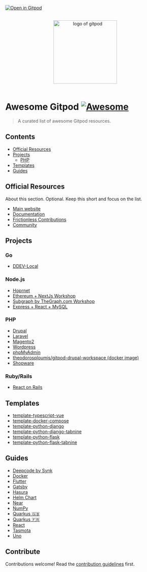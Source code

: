 [![Open in Gitpod](https://gitpod.io/button/open-in-gitpod.svg)](https://gitpod.io/from-referrer/)

<p align="center">
  <br>
  <img width="200" src="./assets/logo.svg" alt="logo of gitpod">
  <br>
  <br>
</p>

# Awesome Gitpod [![Awesome](https://awesome.re/badge.svg)](https://awesome.re)

> A curated list of awesome Gitpod resources.

## Contents

- [Official Resources](#official-resources)
- [Projects](#projects)
  - [PHP](#php)
- [Templates](#templates)
- [Guides](#guides)

## Official Resources

About this section. Optional. Keep this short and focus on the list.

- [Main website](https://www.gitpod.io)
- [Documentation](https://www.gitpod.io/docs)
- [Frictionless Contributions](https://contribute.dev)
- [Community](https://community.gitpod.io)

## Projects

### Go

- [DDEV-Local](https://github.com/drud/ddev)

### Node.js

- [Hoprnet](https://github.com/hoprnet/hoprnet)
- [Ethereum + NextJs Workshop](https://github.com/dabit3/polygon-ethereum-nextjs-marketplace)
- [Subgraph by TheGraph.com Workshop](https://github.com/pi0neerpat/thegraph-hacker-kit)
- [Express + React + MySQL](https://github.com/apolopena/express-react-starter)

### PHP

- [Drupal](https://www.drupalpod.com)
- [Laravel](https://github.com/apolopena/gitpod-laravel-starter)
- [Magento2](https://github.com/nemke82/magento2gitpod)
- [Wordpress](https://github.com/luizbills/gitpod-wordpress)
- [phpMyAdmin](https://github.com/apolopena/gitpod-phpmyadmin)
- [theodorosploumis/gitpod-drupal-workspace (docker image)](https://github.com/theodorosploumis/gitpod-drupal-workspace)
- [Shopware](https://github.com/FriendsOfShopware/gitpod-meta)

### Ruby/Rails
- [React on Rails](https://github.com/apolopena/gp-react-on-rails-starter)

## Templates

- [template-typescript-vue](https://github.com/gitpod-io/template-typescript-vue)
- [template-docker-compose](https://github.com/gitpod-io/template-docker-compose)
- [template-python-django](https://github.com/gitpod-io/template-python-django)
- [template-python-django-tabnine](https://github.com/gitpod-io/template-python-django-tabnine)
- [template-python-flask](https://github.com/gitpod-io/template-python-flask)
- [template-python-flask-tabnine](https://github.com/gitpod-io/template-python-flask-tabnine)

## Guides

- [Deepcode by Synk](https://www.deepcode.ai/blog/syntax-versus-semantics-by-using-some-gitpod)
- [Docker](https://jimmyb.ninja/post/1624204526)
- [Flutter](https://tianhaozhou.medium.com/gitpod-flutter-productivity-on-the-go-for-mobile-app-developers-cc2495049d52)
- [Gatsby](https://www.gatsbyjs.com/contributing/using-an-online-dev-environment)
- [Hasura](https://marcopeg.com/2020/hasura-in-gitpod)
- [Helm Chart](https://jimmyb.ninja/post/1607011905)
- [Near](https://near.org/blog/near-onboarding-with-gitpod)
- [NumPy](https://numpy.org/devdocs/dev/development_gitpod.html)
- [Quarkus 🇬🇧](https://tealfeed.com/develop-java-cloud-thanks-gitpod-ocl9e)
- [Quarkus 🇫🇷](https://dev.to/zenika/comment-je-suis-arrive-a-developper-en-java-sur-le-cloud-grace-a-gitpod-1lhj)
- [React](https://itnext.io/how-to-use-gitpod-in-your-create-react-app-based-project-dd4d0b33ce77)
- [Tasmota](https://tasmota.github.io/docs/Gitpod)
- [Uno](https://platform.uno/blog/uno-platform-2-0-reloaded-gitpod-integration)

## Contribute

Contributions welcome! Read the [contribution guidelines](contributing.md) first.
